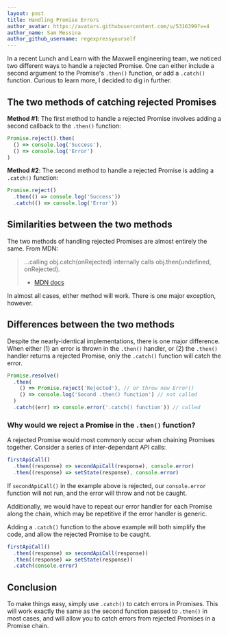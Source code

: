 ```yaml
---
layout: post
title: Handling Promise Errors
author_avatar: https://avatars.githubusercontent.com/u/5316399?v=4
author_name: Sam Messina
author_github_username: regexpressyourself
---
```


In a recent Lunch and Learn with the Maxwell engineering team, we noticed two different ways to handle a rejected Promise. One can either include a second argument to the Promise's `.then()` function, or add a `.catch()` function. Curious to learn more, I decided to dig in further.

## The two methods of catching rejected Promises

**Method #1**: The first method to handle a rejected Promise involves adding a second callback to the `.then()` function:

```javascript
Promise.reject().then(
  () => console.log('Success'),
  () => console.log('Error')
)
```

**Method #2**: The second method to handle a rejected Promise is adding a `.catch()` function:

```javascript
Promise.reject()
  .then(() => console.log('Success'))
  .catch(() => console.log('Error'))
```


## Similarities between the two methods

The two methods of handling rejected Promises are almost entirely the same. From MDN:

> ...calling obj.catch(onRejected) internally calls obj.then(undefined, onRejected).
>
> - [MDN docs](https://developer.mozilla.org/en-US/docs/Web/JavaScript/Reference/Global_Objects/Promise/catch)

In almost all cases, either method will work. There is one major exception, however.

## Differences between the two methods

Despite the nearly-identical implementations, there is one major difference. When either (1) an error is thrown in the `.then()` handler, or (2) the `.then()` handler returns a rejected Promise, only the `.catch()` function will  catch the error.

```javascript
Promise.resolve()
  .then(
    () => Promise.reject('Rejected'), // or throw new Error()
    () => console.log('Second .then() function') // not called
  )
  .catch((err) => console.error('.catch() function')) // called
```

### Why would we reject a Promise in the `.then()` function?

A rejected Promise would most commonly occur when chaining Promises together. Consider a series of inter-dependant API calls:

```javascript
firstApiCall()
  .then((response) => secondApiCall(response), console.error)
  .then((response) => setState(response), console.error)
```

If `secondApiCall()` in the example above is rejected, our `console.error` function will not run, and the error will throw and not be caught.

Additionally, we would have to repeat our error handler for each Promise along the chain, which may be repetitive if the error handler is generic.


Adding a `.catch()` function to the above example will both simplify the code, and allow the rejected Promise to be caught.

```javascript
firstApiCall()
  .then((response) => secondApiCall(response))
  .then((response) => setState(response))
  .catch(console.error)
```


## Conclusion

To make things easy, simply use `.catch()` to catch errors in Promises. This will work exactly the same as the second function passed to `.then()` in most cases, and will allow you to catch errors from rejected Promises in a Promise chain.


